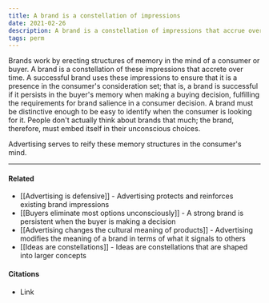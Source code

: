 ```yaml
---
title: A brand is a constellation of impressions
date: 2021-02-26
description: A brand is a constellation of impressions that accrue over time.
tags: perm
---
```


Brands work by erecting structures of memory in the mind of a consumer or buyer. A brand is a constellation of these impressions that accrete over time. A successful brand uses these impressions to ensure that it is a presence in the consumer's consideration set; that is, a brand is successful if it persists in the buyer's memory when making a buying decision, fulfilling the requirements for brand salience in a consumer decision. A brand must be distinctive enough to be easy to identify when the consumer is looking for it. People don't actually think about brands that much; the brand, therefore, must embed itself in their unconscious choices. 

Advertising serves to reify these memory structures in the consumer's mind. 

---
#### Related
- [[Advertising is defensive]] - Advertising protects and reinforces existing brand impressions
- [[Buyers eliminate most options unconsciously]] - A strong brand is persistent when the buyer is making a decision
- [[Advertising changes the cultural meaning of products]] - Advertising modifies the meaning of a brand in terms of what it signals to others
- [[Ideas are constellations]] - Ideas are constellations that are shaped into larger concepts

#### Citations
- Link